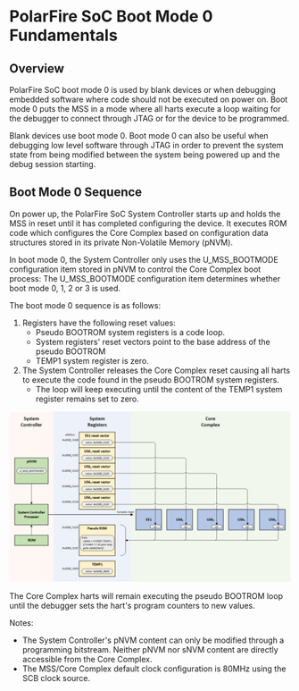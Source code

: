 # PolarFire SoC Boot Mode 0 Fundamentals

## Overview
PolarFire SoC boot mode 0 is used by blank devices or when debugging embedded software where code should not be executed on power on. Boot mode 0 puts the MSS in a mode where all harts execute a loop waiting for the debugger to connect through JTAG or for the device to be  programmed.

Blank devices use boot mode 0. Boot mode 0 can also be useful when debugging low level software through JTAG in order to prevent the system state from being modified between the system being powered up and the debug session starting.


## Boot Mode 0 Sequence
On power up, the PolarFire SoC System Controller starts up and holds the MSS in reset until it has completed configuring the device. It executes ROM code which configures the Core Complex based on configuration data structures stored in its private Non-Volatile Memory (pNVM).

In boot mode 0, the System Controller only uses the U_MSS_BOOTMODE configuration item stored in pNVM to control the Core Complex boot process: The U_MSS_BOOTMODE configuration item determines whether boot mode 0, 1, 2 or 3 is used.

The boot mode 0 sequence is as follows:

1.  Registers have the following reset values:
    - Pseudo BOOTROM system registers is a code loop.
    - System registers' reset vectors point to the base address of the pseudo BOOTROM
    - TEMP1 system register is zero.
 2. The System Controller releases the Core Complex reset causing all harts to execute the code found in the pseudo BOOTROM system registers.
     - The loop will keep executing until the content of the TEMP1 system register remains set to zero.

![](./images/boot-mode-0.png) 

The Core Complex harts will remain executing the pseudo BOOTROM loop until the debugger sets the hart's program counters to new values.

Notes:

- The System Controller's pNVM content can only be modified through a programming bitstream. Neither pNVM nor sNVM content are directly accessible from the Core Complex.
- The MSS/Core Complex default clock configuration is 80MHz using the SCB clock source.

